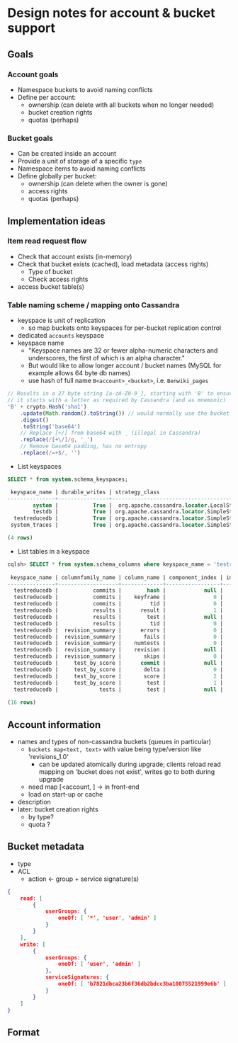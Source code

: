 # Design notes for account & bucket support

## Goals

### Account goals

- Namespace buckets to avoid naming conflicts
- Define per account:
    - ownership (can delete with all buckets when no longer needed)
    - bucket creation rights
    - quotas (perhaps)


### Bucket goals

- Can be created inside an account
- Provide a unit of storage of a specific `type`
- Namespace items to avoid naming conflicts
- Define globally per bucket:
    - ownership (can delete when the owner is gone)
    - access rights
    - quotas (perhaps)

## Implementation ideas

### Item read request flow

- Check that account exists (in-memory)
- Check that bucket exists (cached), load metadata (access rights)
    - Type of bucket
    - Check access rights
- access bucket table(s)

### Table naming scheme / mapping onto Cassandra

- keyspace is unit of replication
    - so map buckets onto keyspaces for per-bucket replication control
- dedicated `accounts` keyspace
- keyspace name
    - "Keyspace names are 32 or fewer alpha-numeric characters and
      underscores, the first of which is an alpha character."
    - But would like to allow longer account / bucket names
      (MySQL for example allows 64 byte db names)
    - use hash of full name `B<account>_<bucket>`, i.e. `Benwiki_pages`
```javascript
// Results in a 27 byte string [a-zA-Z0-9_], starting with 'B' to ensure that
// it starts with a letter as required by Cassandra (and as mnemonic)
'B' + crypto.Hash('sha1')
    .update(Math.random().toString()) // would normally use the bucket path + version
    .digest()
    .toString('base64')
    // Replace [+/] from base64 with _ (illegal in Cassandra)
    .replace(/[+\/]/g, '_')
    // Remove base64 padding, has no entropy
    .replace(/=+$/, '')
```

- List keyspaces

```sql
SELECT * from system.schema_keyspaces;

 keyspace_name | durable_writes | strategy_class                              | strategy_options
---------------+----------------+---------------------------------------------+----------------------------
        system |           True |  org.apache.cassandra.locator.LocalStrategy |                         {}
        testdb |           True | org.apache.cassandra.locator.SimpleStrategy | {"replication_factor":"3"}
  testreducedb |           True | org.apache.cassandra.locator.SimpleStrategy | {"replication_factor":"3"}
 system_traces |           True | org.apache.cassandra.locator.SimpleStrategy | {"replication_factor":"1"}

(4 rows)
```

- List tables in a keyspace

```sql
cqlsh> SELECT * from system.schema_columns where keyspace_name = 'testreducedb';
                                                                                                                                                                                                    
 keyspace_name | columnfamily_name | column_name | component_index | index_name | index_options | index_type | type           | validator                                                           
---------------+-------------------+-------------+-----------------+------------+---------------+------------+----------------+----------------------------------------------                       
  testreducedb |           commits |        hash |            null |       null |          null |       null |  partition_key |    org.apache.cassandra.db.marshal.BytesType                        
  testreducedb |           commits |    keyframe |               0 |       null |          null |       null |        regular |  org.apache.cassandra.db.marshal.BooleanType                        
  testreducedb |           commits |         tid |               0 |       null |          null |       null |        regular | org.apache.cassandra.db.marshal.TimeUUIDType                        
  testreducedb |           results |      result |               1 |       null |          null |       null |        regular |     org.apache.cassandra.db.marshal.UTF8Type                        
  testreducedb |           results |        test |            null |       null |          null |       null |  partition_key |    org.apache.cassandra.db.marshal.BytesType                        
  testreducedb |           results |         tid |               0 |       null |          null |       null | clustering_key | org.apache.cassandra.db.marshal.TimeUUIDType                        
  testreducedb |  revision_summary |      errors |               0 |       null |          null |       null |        regular |    org.apache.cassandra.db.marshal.Int32Type                        
  testreducedb |  revision_summary |       fails |               0 |       null |          null |       null |        regular |    org.apache.cassandra.db.marshal.Int32Type                        
  testreducedb |  revision_summary |    numtests |               0 |       null |          null |       null |        regular |    org.apache.cassandra.db.marshal.Int32Type                        
  testreducedb |  revision_summary |    revision |            null |       null |          null |       null |  partition_key |    org.apache.cassandra.db.marshal.BytesType                        
  testreducedb |  revision_summary |       skips |               0 |       null |          null |       null |        regular |    org.apache.cassandra.db.marshal.Int32Type                        
  testreducedb |     test_by_score |      commit |            null |       null |          null |       null |  partition_key |    org.apache.cassandra.db.marshal.BytesType                        
  testreducedb |     test_by_score |       delta |               0 |       null |          null |       null | clustering_key |    org.apache.cassandra.db.marshal.Int32Type                        
  testreducedb |     test_by_score |       score |               2 |       null |          null |       null |        regular |    org.apache.cassandra.db.marshal.Int32Type                        
  testreducedb |     test_by_score |        test |               1 |       null |          null |       null | clustering_key |    org.apache.cassandra.db.marshal.BytesType                        
  testreducedb |             tests |        test |            null |       null |          null |       null |  partition_key |    org.apache.cassandra.db.marshal.BytesType                        
                                                                                                                                                                                                    
(16 rows)
```

## Account information

- names and types of non-cassandra buckets (queues in particular)
    - `buckets map<text, text>` with value being type/version like 'revisions_1.0'
        - can be updated atomically during upgrade; clients reload read
          mapping on 'bucket does not exist', writes go to both during upgrade
    - need map [<account, <bucket name>] -> <type> in front-end
    - load on start-up or cache
- description
- later: bucket creation rights
    - by type?
    - quota ?

## Bucket metadata

- type
- ACL
    - action <- group + service signature(s)
```json
{
    read: [
        {
            userGroups: {
                oneOf: [ '*', 'user', 'admin' ]
            }
        }
    ],
    write: [
        {
            userGroups: {
                oneOf: [ 'user', 'admin' ]
            },
            serviceSignatures: {
                oneOf: [ 'b7821dbca23b6f36db2bdcc3ba10075521999e6b' ]
            }
        }
    ]
}
```

## Format
